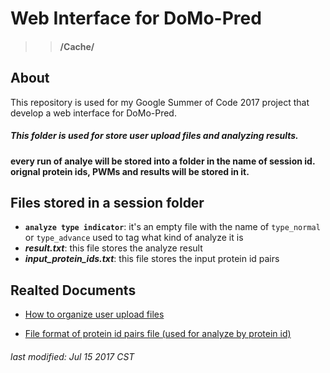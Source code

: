 # Web Interface for DoMo-Pred 
>> #### /Cache/
## About

This repository is used for my Google Summer of Code 2017 project that develop a web interface for DoMo-Pred.


##### This folder is used for store user upload files and analyzing results.

#### every run of analye will be stored into a folder in the name of session id. orignal protein ids, PWMs and results will be stored in it.

## Files stored in a session folder
- **`analyze type indicator`**: it's an empty file with the name of `type_normal` or `type_advance` used to tag what kind of analyze it is
- **_result.txt_**: this file stores the analyze result
- **_input_protein_ids.txt_**: this file stores the input protein id pairs


## Realted Documents

* [How to organize user upload files](https://docs.google.com/document/d/1APkUkN0uEzOe7zhLUL_Pja34OvYxDRr7CMukWNaqFUg/edit?usp=sharing)

* [File format of protein id pairs file (used for analyze by protein id)](https://docs.google.com/document/d/1d3OU4iEo2ixZHa-XjzLC7WLOsvs0n_exekfBsm0L7Ws/edit?usp=sharing)


###### last modified: Jul 15 2017 CST